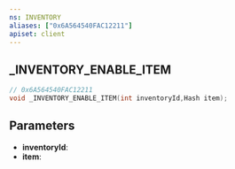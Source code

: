 ```yaml
---
ns: INVENTORY
aliases: ["0x6A564540FAC12211"]
apiset: client
---
```

## _INVENTORY_ENABLE_ITEM

```c
// 0x6A564540FAC12211
void _INVENTORY_ENABLE_ITEM(int inventoryId,Hash item);
```


## Parameters
* **inventoryId**:
* **item**:



